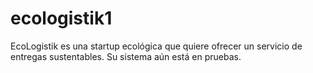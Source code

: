 # ecologistik1
EcoLogistik es una startup ecológica que quiere ofrecer un servicio de entregas sustentables. Su sistema aún está en pruebas.
